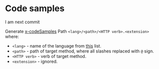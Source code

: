 Code samples
=====


I am next commit 

Generate [x-codeSamples](https://github.com/Rebilly/ReDoc/blob/master/docs/redoc-vendor-extensions.md#x-codeSamples)
Path  `<lang>/<path>/<HTTP verb>.<extension>` where:
  * `<lang>` - name of the language from [this](https://github.com/github/linguist/blob/master/lib/linguist/popular.yml) list.
  * `<path>` - path of target method, where all slashes replaced with `@` sign.
  * `<HTTP verb>` - verb of target method.
  * `<extension>` - ignored.
